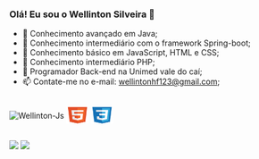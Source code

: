 ### Olá! Eu sou o Wellinton Silveira 👋


- 📑 Conhecimento avançado em Java;
- 📑 Conhecimento intermediário com o framework Spring-boot;
- 📖 Conhecimento básico em JavaScript, HTML e CSS;
- 📖 Conhecimento intermediário PHP;
- 👔 Programador Back-end na Unimed vale do caí;
- 📫 Contate-me no e-mail: wellintonhf123@gmail.com;
 

<div style="display: inline_block"><br>
  <img align="center" alt="Wellinton-Js" height="30" width="40" src="https://cdn.jsdelivr.net/gh/devicons/devicon@latest/icons/java/java-original.svg">
  <img align="center" alt="Wellinton-HTML" height="30" width="40" src="https://raw.githubusercontent.com/devicons/devicon/master/icons/html5/html5-original.svg">
  <img align="center" alt="Wellinton-CSS" height="30" width="40" src="https://raw.githubusercontent.com/devicons/devicon/master/icons/css3/css3-original.svg">
</div>

##
 
<div> 
  <a href="https://www.instagram.com/wellinton_silveira_" target="_blank"><img src="https://img.shields.io/badge/-Instagram-%23E4405F?style=for-the-badge&logo=instagram&logoColor=white" target="_blank"></a>
  <a href="https://www.linkedin.com/in/wellinton-silveira-625165220/" target="_blank"><img src="https://img.shields.io/badge/-LinkedIn-%230077B5?style=for-the-badge&logo=linkedin&logoColor=white" target="_blank"></a> 
</div>
